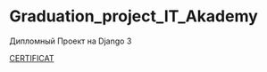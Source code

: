 # Graduation_project_IT_Akademy<br>
Дипломный Проект на Django 3


[CERTIFICAT](https://github.com/tores-kun/Graduation_project_IT_Akademy/blob/main/%D0%90%D0%BB%D0%B5%D0%BA%D1%81%D0%B0%D0%BD%D0%B4%D1%80%20%D0%91%D0%B5%D0%BB%D0%BE%D1%83%D1%81%D0%BE%D0%B2%20(1).pdf)
